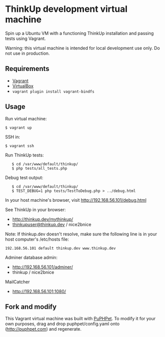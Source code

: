 # ThinkUp development virtual machine

Spin up a Ubuntu VM with a functioning ThinkUp installation and passing tests using Vagrant.

Warning: this virtual machine is intended for local development use only. Do not use in production.

## Requirements

* [Vagrant](https://vagrantup.com)
* [VirtualBox](https://www.virtualbox.org/)
* ```vagrant plugin install vagrant-bindfs```

## Usage

Run virtual machine:

    $ vagrant up

SSH in:

    $ vagrant ssh

Run ThinkUp tests:

```
   $ cd /var/www/default/thinkup/
   $ php tests/all_tests.php
```

Debug test output:

```
   $ cd /var/www/default/thinkup/
   $ TEST_DEBUG=1 php tests/TestToDebug.php > ../debug.html
```

In your host machine's browser, visit http://192.168.56.101/debug.html

See ThinkUp in your browser:

* http://thinkup.dev/mythinkup/
* thinkupuser@thinkup.dev / nice2bnice

Note: If thinkup.dev doesn't resolve, make sure the following line is in your host computer's /etc/hosts file:

    192.168.56.101 default thinkup.dev www.thinkup.dev


Adminer database admin:

* http://192.168.56.101/adminer/
* thinkup / nice2bnice

MailCatcher

* http://192.168.56.101:1080/

## Fork and modify

This Vagrant virtual machine was built with [PuPHPet](http://puphpet.com). To modify it for your own purposes, drag and drop puphpet/config.yaml onto (http://puphpet.com) and regenerate.
